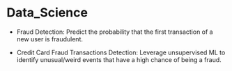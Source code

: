 # Data_Science
- Fraud Detection: Predict the probability that the first transaction of a new user is fraudulent.

- Credit Card Fraud Transactions Detection: Leverage unsupervised ML to identify unusual/weird 
events that have a high chance of being a fraud.
